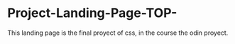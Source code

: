 # Project-Landing-Page-TOP-
This landing page is the final proyect of css, in the course the odin proyect.
